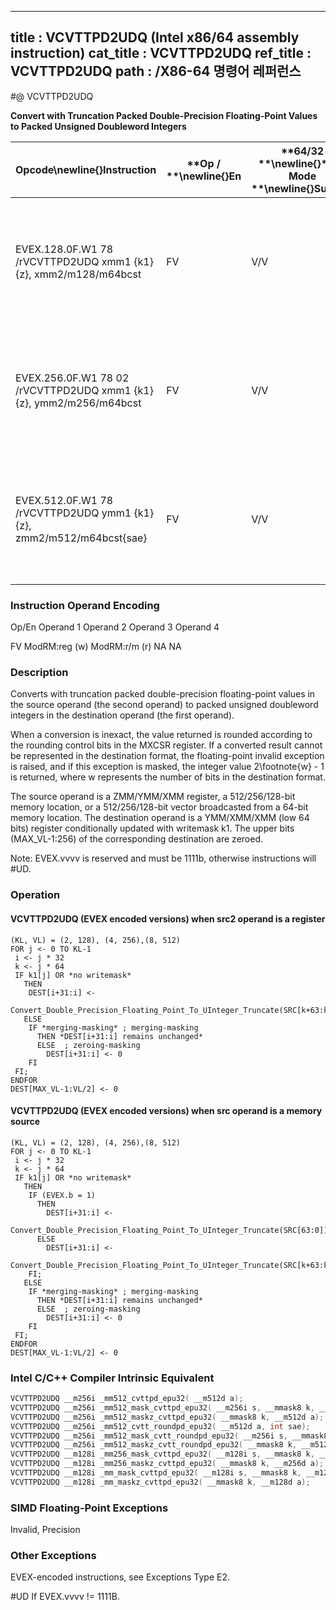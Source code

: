 ----------------------------
title : VCVTTPD2UDQ (Intel x86/64 assembly instruction)
cat_title : VCVTTPD2UDQ
ref_title : VCVTTPD2UDQ
path : /X86-64 명령어 레퍼런스
----------------------------
#@ VCVTTPD2UDQ

**Convert with Truncation Packed Double-Precision Floating-Point Values to Packed Unsigned Doubleword Integers**

|**Opcode**\newline{}**Instruction**|**Op / **\newline{}**En**|**64/32 **\newline{}**bit Mode **\newline{}**Support**|**CPUID **\newline{}**Feature **\newline{}**Flag**|**Description**|
|-----------------------------------|-------------------------|------------------------------------------------------|--------------------------------------------------|---------------|
|EVEX.128.0F.W1 78 /rVCVTTPD2UDQ xmm1 {k1}{z}, xmm2/m128/m64bcst|FV|V/V|AVX512VLAVX512F|Convert two packed double-precision floating-point values in xmm2/m128/m64bcst to two unsigned doubleword integers in xmm1 using truncation subject to writemask k1.|
|EVEX.256.0F.W1 78 02 /rVCVTTPD2UDQ xmm1 {k1}{z}, ymm2/m256/m64bcst|FV|V/V|AVX512VLAVX512F|Convert four packed double-precision floating-point values in ymm2/m256/m64bcst to four unsigned doubleword integers in xmm1 using truncation subject to writemask k1.|
|EVEX.512.0F.W1 78 /rVCVTTPD2UDQ ymm1 {k1}{z}, zmm2/m512/m64bcst{sae}|FV|V/V|AVX512F|Convert eight packed double-precision floating-point values in zmm2/m512/m64bcst to eight unsigned doubleword integers in ymm1 using truncation subject to writemask k1.|
###                 Instruction Operand Encoding


Op/En Operand 1 Operand 2 Operand 3 Operand 4

FV ModRM:reg (w) ModRM:r/m (r) NA NA

### Description


Converts with truncation packed double-precision floating-point values in the source operand (the second operand) to packed unsigned doubleword integers in the destination operand (the first operand). 

When a conversion is inexact, the value returned is rounded according to the rounding control bits in the MXCSR register. If a converted result cannot be represented in the destination format, the floating-point invalid exception is raised, and if this exception is masked, the integer value 2\footnote{w}  - 1 is returned, where w represents the number of bits in the destination format.

The source operand is a ZMM/YMM/XMM register, a 512/256/128-bit memory location, or a 512/256/128-bit vector broadcasted from a 64-bit memory location. The destination operand is a YMM/XMM/XMM (low 64 bits) register conditionally updated with writemask k1. The upper bits (MAX_VL-1:256) of the corresponding destination are zeroed.

Note: EVEX.vvvv is reserved and must be 1111b, otherwise instructions will #UD.


### Operation
#### VCVTTPD2UDQ (EVEX encoded versions) when src2 operand is a register
```info-verb
(KL, VL) = (2, 128), (4, 256),(8, 512)
FOR j  <- 0 TO KL-1
 i  <- j * 32
 k  <- j * 64
 IF k1[j] OR *no writemask*
   THEN 
    DEST[i+31:i] <- 
    Convert_Double_Precision_Floating_Point_To_UInteger_Truncate(SRC[k+63:k])
   ELSE 
    IF *merging-masking* ; merging-masking
      THEN *DEST[i+31:i] remains unchanged*
      ELSE  ; zeroing-masking
        DEST[i+31:i] <-  0
    FI
 FI;
ENDFOR
DEST[MAX_VL-1:VL/2] <-  0
```
#### VCVTTPD2UDQ (EVEX encoded versions) when src operand is a memory source
```info-verb
(KL, VL) = (2, 128), (4, 256),(8, 512)
FOR j  <- 0 TO KL-1
 i <-  j * 32
 k  <- j * 64
 IF k1[j] OR *no writemask*
   THEN 
    IF (EVEX.b = 1) 
      THEN
        DEST[i+31:i] <- 
    Convert_Double_Precision_Floating_Point_To_UInteger_Truncate(SRC[63:0])
      ELSE 
        DEST[i+31:i]  <-
    Convert_Double_Precision_Floating_Point_To_UInteger_Truncate(SRC[k+63:k])
    FI;
   ELSE 
    IF *merging-masking* ; merging-masking
      THEN *DEST[i+31:i] remains unchanged*
      ELSE  ; zeroing-masking
        DEST[i+31:i] <-  0
    FI
 FI;
ENDFOR
DEST[MAX_VL-1:VL/2]  <- 0
```

### Intel C/C++ Compiler Intrinsic Equivalent

```cpp
VCVTTPD2UDQ __m256i _mm512_cvttpd_epu32( __m512d a);
VCVTTPD2UDQ __m256i _mm512_mask_cvttpd_epu32( __m256i s, __mmask8 k, __m512d a);
VCVTTPD2UDQ __m256i _mm512_maskz_cvttpd_epu32( __mmask8 k, __m512d a);
VCVTTPD2UDQ __m256i _mm512_cvtt_roundpd_epu32( __m512d a, int sae);
VCVTTPD2UDQ __m256i _mm512_mask_cvtt_roundpd_epu32( __m256i s, __mmask8 k, __m512d a, int sae);
VCVTTPD2UDQ __m256i _mm512_maskz_cvtt_roundpd_epu32( __mmask8 k, __m512d a, int sae);
VCVTTPD2UDQ __m128i _mm256_mask_cvttpd_epu32( __m128i s, __mmask8 k, __m256d a);
VCVTTPD2UDQ __m128i _mm256_maskz_cvttpd_epu32( __mmask8 k, __m256d a);
VCVTTPD2UDQ __m128i _mm_mask_cvttpd_epu32( __m128i s, __mmask8 k, __m128d a);
VCVTTPD2UDQ __m128i _mm_maskz_cvttpd_epu32( __mmask8 k, __m128d a);
```
### SIMD Floating-Point Exceptions


Invalid, Precision

### Other Exceptions


EVEX-encoded instructions, see Exceptions Type E2.

#UD If EVEX.vvvv != 1111B.

